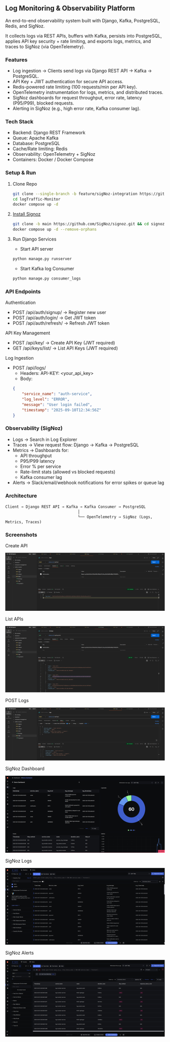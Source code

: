 ## Log Monitoring & Observability Platform

An end-to-end observability system built with Django, Kafka, PostgreSQL, Redis, and SigNoz.

It collects logs via REST APIs, buffers with Kafka, persists into PostgreSQL, applies API key security + rate limiting, and exports logs, metrics, and traces to SigNoz (via OpenTelemetry).

### Features
- Log ingestion → Clients send logs via Django REST API → Kafka → PostgreSQL.
- API Key + JWT authentication for secure API access.
- Redis-powered rate limiting (100 requests/min per API key).
- OpenTelemetry instrumentation for logs, metrics, and distributed traces.
- SigNoz dashboards for request throughput, error rate, latency (P95/P99), blocked requests.
- Alerting in SigNoz (e.g., high error rate, Kafka consumer lag).

### Tech Stack
- Backend: Django REST Framework
- Queue: Apache Kafka
- Database: PostgreSQL
- Cache/Rate limiting: Redis
- Observability: OpenTelemetry + SigNoz
- Containers: Docker / Docker Compose

### Setup & Run

1. Clone Repo

    ``` bash
    git clone --single-branch -b feature/sigNoz-integration https://github.com/0xk4n3ki/logTraffic-Monitor.git
    cd logTraffic-Monitor
    docker compose up -d
    ```

2. [Install Signoz](https://signoz.io/docs/install/docker/)

    ```bash
    git clone -b main https://github.com/SigNoz/signoz.git && cd signoz/deploy/docker
    docker compose up -d --remove-orphans
    ```

3. Run Django Services

    - Start API server
    ```bash
    python manage.py runserver
    ```

    - Start Kafka log Consumer
    ```bash
    python manage.py consumer_logs
    ```

### API Endpoints

Authentication
- POST /api/auth/signup/ → Register new user
- POST /api/auth/login/ → Get JWT token
- POST /api/auth/refresh/ → Refresh JWT token

API Key Management
- POST /api/key/ → Create API Key (JWT required)
- GET /api/keys/list/ → List API Keys (JWT required)

Log Ingestion
- POST /api/logs/
    - Headers: API-KEY: <your_api_key>
    - Body:
    ```json
    {
        "service_name": "auth-service",
        "log_level": "ERROR",
        "message": "User login failed",
        "timestamp": "2025-09-10T12:34:56Z"
    }
    ```

### Observability (SigNoz)
- Logs → Search in Log Explorer
- Traces → View request flow: Django → Kafka → PostgreSQL
- Metrics → Dashboards for:
    - API throughput
    - P95/P99 latency
    - Error % per service
    - Rate-limit stats (allowed vs blocked requests)
    - Kafka consumer lag
- Alerts → Slack/email/webhook notifications for error spikes or queue lag

### Architecture

```
Client → Django REST API → Kafka → Kafka Consumer → PostgreSQL
                                │
                                └── OpenTelemetry → SigNoz (Logs, Metrics, Traces)
```

### Screenshots

Create API

<img src="./images/createAPI.png" alt="create API">

List APIs

<img src="./images/listAPIs.png" alt="list APIs">

POST Logs

<img src="./images/postLogs.png" alt="post logs">

SigNoz Dashboard

<img src="./images/dashboard.png" alt="Dashboard">

SigNoz Logs

<img src="./images/logs.png" alt="logs">

SigNoz Alerts

<img src="./images/traces.png" alt="traces">